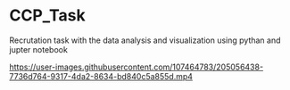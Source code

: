 # CCP_Task
Recrutation task with the data analysis and visualization using pythan and jupter notebook


https://user-images.githubusercontent.com/107464783/205056438-7736d764-9317-4da2-8634-bd840c5a855d.mp4

